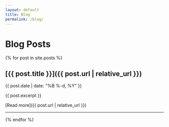 ```yaml
---
layout: default
title: Blog
permalink: /blog/
---
```


# Blog Posts

{% for post in site.posts %}
## [{{ post.title }}]({{ post.url | relative_url }})
{{ post.date | date: "%B %-d, %Y" }}

{{ post.excerpt }}

[Read more]({{ post.url | relative_url }})

---
{% endfor %}
